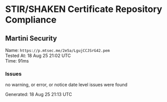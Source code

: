 # STIR/SHAKEN Certificate Repository Compliance

## Martini Security

Name: `https://p.mtsec.me/2e5a/LgujCCJSrG42.pem`\
Tested At: 18 Aug 25 21:02 UTC\
Time: 91ms

### Issues

no warning, or error, or notice date level issues were found

Generated: 18 Aug 25 21:13 UTC